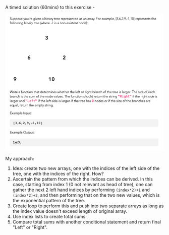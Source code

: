A timed solution (60mins) to this exercise -

![ss](https://github.com/wemsteral/binaryTreeKata/blob/master/ss.png)

My approach:

1. Idea: create two new arrays, one with the indices of the left side of the tree, one with the indices of the right. How?
2. Ascertain the pattern from which the indices can be derived. In this case, starting from index 1 (0 not relevant as head of tree), one can gather the next 2 left hand indices by performing `(index*2)+1` and `(index*2)+2`, and then performing that on the two new values, which is the exponential pattern of the tree.
3. Create loop to perform this and push into two separate arrays as long as the index value doesn't exceed length of original array.
4. Use index lists to create total sums.
5. Compare total sums with another conditional statement and return final "Left" or "Right".
